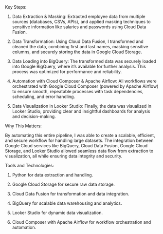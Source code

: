 Key Steps:

1. Data Extraction & Masking: Extracted employee data from multiple sources (databases, CSVs, APIs), and applied masking techniques to sensitive information like salaries and passwords using Cloud Data Fusion.

2. Data Transformation: Using Cloud Data Fusion, I transformed and cleaned the data, combining first and last names, masking sensitive columns, and securely storing the data in Google Cloud Storage.

3. Data Loading into BigQuery: The transformed data was securely loaded into Google BigQuery, where it’s available for further analysis. This process was optimized for performance and reliability.

4. Automation with Cloud Composer & Apache Airflow: All workflows were orchestrated with Google Cloud Composer (powered by Apache Airflow) to ensure smooth, repeatable processes with task dependencies, scheduling, and error handling.

5. Data Visualization in Looker Studio: Finally, the data was visualized in Looker Studio, providing clear and insightful dashboards for analysis and decision-making.

Why This Matters:

By automating this entire pipeline, I was able to create a scalable, efficient, and secure workflow for handling large datasets. The integration between Google Cloud services like BigQuery, Cloud Data Fusion, Google Cloud Storage, and Looker Studio allowed seamless data flow from extraction to visualization, all while ensuring data integrity and security.

Tools and Technologies:

1. Python for data extraction and handling.

2. Google Cloud Storage for secure raw data storage.

3. Cloud Data Fusion for transformation and data integration.

4. BigQuery for scalable data warehousing and analytics.

5. Looker Studio for dynamic data visualization.

6. Cloud Composer with Apache Airflow for workflow orchestration and automation.
